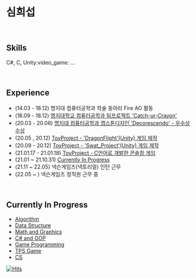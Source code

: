 # 심희섭
<br>

## Skills
<p>C#, C, Unity:video_game: ...<p/>
<br>

## Experience
* (14.03 - 18.12) 명지대 컴퓨터공학과 학술 동아리 Fire AO 활동
* (18.09 - 18.12) [명지대학교 컴퓨터공학과 팀프로젝트 'Catch-ur-Crayon'](https://github.com/tlagmltjq11/TeamProject)
* (20.03 - 20.06) [명지대 컴퓨터공학과 캡스톤디자인 'Decorescendo' - 우수상 수상](https://github.com/tlagmltjq11/Decorescendo)
* (20.05 ,  20.12) [ToyProject - 'DragonFlight'(Unity) 게임 제작](https://github.com/tlagmltjq11/DragonFlight)
* (20.09 - 20.12) [ToyProject - 'Swat_Project'(Unity) 게임 제작](https://github.com/tlagmltjq11/SWAT_UnityProject)
* (21.01.17 - 21.01.18) [ToyProject - C언어로 개발한 콘솔창 게임](https://github.com/tlagmltjq11/C_Games)
* (21.01 ~ 21.10.31) [Currently In Progress](#1)
* (21.11 ~ 22.05) 넥슨게임즈(넥토리얼) 인턴 근무
* (22.05 ~ ) 넥슨게임즈 정직원 근무 중
<br>

## <div id="1"></div> Currently In Progress
* [Algorithm](https://github.com/tlagmltjq11/Algorithm)
* [Data Structure](https://github.com/tlagmltjq11/Data_Structure)
* [Math and Graphics](https://github.com/tlagmltjq11/Study_For_Game)
* [C# and OOP](https://github.com/tlagmltjq11/CSharp_and_OOP)
* [Game Programming](https://github.com/tlagmltjq11/Game_Programming)
* [TPS Game](https://github.com/tlagmltjq11/Retro_GP_Essence)
* [CS](https://github.com/tlagmltjq11/CS_and_Etc)

[![Hits](https://hits.seeyoufarm.com/api/count/incr/badge.svg?url=https%3A%2F%2Fgithub.com%2Ftlagmltjq11&count_bg=%2379C83D&title_bg=%23555555&icon=ello.svg&icon_color=%23FFFA00&title=hits&edge_flat=false)](https://hits.seeyoufarm.com)
<!--
**tlagmltjq11/tlagmltjq11** is a ✨ _special_ ✨ repository because its `README.md` (this file) appears on your GitHub profile.

Here are some ideas to get you started:

- 🔭 I’m currently working on ...
- 🌱 I’m currently learning ...
- 👯 I’m looking to collaborate on ...
- 🤔 I’m looking for help with ...
- 💬 Ask me about ...
- 📫 How to reach me: ...
- 😄 Pronouns: ...
- ⚡ Fun fact: ...
-->
